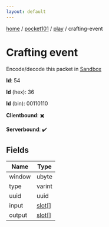 ```yaml
---
layout: default
---
```


[home](/)  /  [pocket101](/protocol/pocket101)  /  [play](/protocol/pocket101/play)  /  crafting-event

# Crafting event

Encode/decode this packet in [Sandbox](../../../sandbox/pocket101#play.crafting_event)

**Id**: 54

**Id** (hex): 36

**Id** (bin): 00110110

**Clientbound**: ✖️

**Serverbound**: ✔️

## Fields

Name | Type
---|---
window | ubyte
type | varint
uuid | uuid
input | [slot](/protocol/pocket101/types/slot)[]
output | [slot](/protocol/pocket101/types/slot)[]
